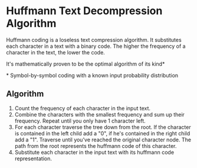 # Huffmann Text Decompression Algorithm
Huffmann coding is a loseless text compression algorithm. It substitutes each character in a text with a binary code. The higher the frequency of a character in the text, the lower the code.

It's mathematically proven to be the optimal algorithm of its kind*

\* Symbol-by-symbol coding with a known input probability distribution

## Algorithm
1. Count the frequency of each character in the input text.
1. Combine the characters with the smallest frequency and sum up their frequency. Repeat until you only have 1 character left.
1. For each character traverse the tree down from the root. If the character is contained in the left child add a "0", if he's contained in the right child add a "1". Traverse until you've reached the original character node. The path from the root represents the huffmann code of this character.
1. Substitute each character in the input text with its huffmann code representation.
